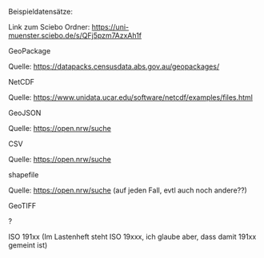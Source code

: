 Beispieldatensätze:

Link zum Sciebo Ordner: <https://uni-muenster.sciebo.de/s/QFj5pzm7AzxAh1f>

GeoPackage

Quelle: <https://datapacks.censusdata.abs.gov.au/geopackages/>

NetCDF

Quelle: <https://www.unidata.ucar.edu/software/netcdf/examples/files.html>

GeoJSON

Quelle: <https://open.nrw/suche>

CSV

Quelle: <https://open.nrw/suche>

shapefile

Quelle: <https://open.nrw/suche> (auf jeden Fall, evtl auch noch andere??)

GeoTIFF

?

ISO 191xx (Im Lastenheft steht ISO 19xxx, ich glaube aber, dass damit 191xx gemeint ist)
